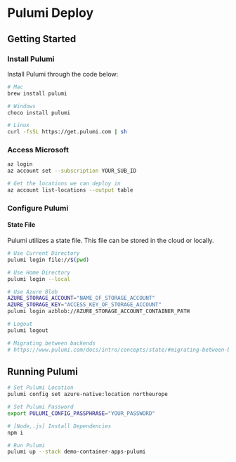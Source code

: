 # Pulumi Deploy

## Getting Started

### Install Pulumi

Install Pulumi through the code below:

```bash
# Mac
brew install pulumi

# Windows
choco install pulumi

# Linux
curl -fsSL https://get.pulumi.com | sh
```

### Access Microsoft

```bash
az login
az account set --subscription YOUR_SUB_ID

# Get the locations we can deploy in
az account list-locations --output table
```

### Configure Pulumi

#### State File

Pulumi utilizes a state file. This file can be stored in the cloud or locally.

```bash
# Use Current Directory
pulumi login file://$(pwd)

# Use Home Directory
pulumi login --local

# Use Azure Blob
AZURE_STORAGE_ACCOUNT="NAME_OF_STORAGE_ACCOUNT"
AZURE_STORAGE_KEY="ACCESS_KEY_OF_STORAGE_ACCOUNT"
pulumi login azblob://AZURE_STORAGE_ACCOUNT_CONTAINER_PATH

# Logout
pulumi logout

# Migrating between backends
# https://www.pulumi.com/docs/intro/concepts/state/#migrating-between-backends
```

## Running Pulumi

```bash
# Set Pulumi Location
pulumi config set azure-native:location northeurope

# Set Pulumi Password
export PULUMI_CONFIG_PASSPHRASE="YOUR_PASSWORD"

# [Node,.js] Install Dependencies
npm i

# Run Pulumi
pulumi up --stack demo-container-apps-pulumi
```